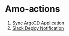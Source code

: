 # Amo-actions

1. [Sync ArgoCD Application](https://github.com/amomama/amo-actions/tree/master/wait-sync-argo)
2. [Slack Deploy Notification](https://github.com/amomama/amo-actions/tree/master/slack-deploy-notification)
